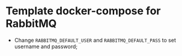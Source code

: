 # Template docker-compose for RabbitMQ

- Change `RABBITMQ_DEFAULT_USER` and `RABBITMQ_DEFAULT_PASS` to set username and password;
